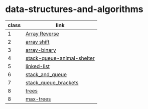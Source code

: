 # data-structures-and-algorithms

|class  |link |
| ------------- | ------------- |
| 1 | [Array Reverse ](./ch1/README.md) |
| 2 | [ array shift](./array-insert-shift/README.md) |
| 3 | [array-binary](./array-binary/README.md) |
| 4 | [stack-queue-animal-shelter](./stack-queue-animal-shelter/README.md) |
| 5 | [linked-list](./linked-list/README.md) |
| 6 | [stack_and_queue](./stack_and_queue/README.md) |
| 7| [stack_queue_brackets](./stack_queue_brackets/README.md) |
| 8| [trees](./trees/binarytree/README.md) |
| 8| [max-trees](./trees/max/README.md) |
